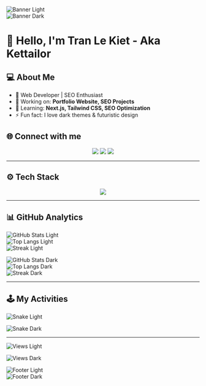 <!-- Banner -->
<p align="center">
  
![Banner Light](https://capsule-render.vercel.app/api?type=waving&color=gradient&height=200&section=header&text=Kettailor&fontSize=50&animation=fadeIn&fontAlignY=35#gh-light-mode-only)  
![Banner Dark](https://capsule-render.vercel.app/api?type=waving&color=0:00FFFF,100:8A2BE2&height=200&section=header&text=Kettailor&fontColor=FFFFFF&fontSize=50&animation=fadeIn&fontAlignY=35#gh-dark-mode-only)

</p>

# 👋 Hello, I'm Tran Le Kiet - Aka Kettailor

## 💻 About Me  

- 🚀 Web Developer | SEO Enthusiast  
- 🎯 Working on: **Portfolio Website, SEO Projects**  
- 🌱 Learning: **Next.js, Tailwind CSS, SEO Optimization**  
- ⚡ Fun fact: I love dark themes & futuristic design  

## 🌐 Connect with me  

<p align="center">
  <a href="mailto:lekiet2409@gmail.com"><img src="https://img.shields.io/badge/Gmail-ff4c4c?style=for-the-badge&logo=gmail&logoColor=white" /></a>
  <a href="https://www.linkedin.com/in/KetTailor2409/"><img src="https://img.shields.io/badge/LinkedIn-0077B5?style=for-the-badge&logo=linkedin&logoColor=white" /></a>
  <a href="https://portfolio-KetTailor.vercel.app/"><img src="https://img.shields.io/badge/Portfolio-6f42c1?style=for-the-badge&logo=firefox&logoColor=white" /></a>
</p>

---

## ⚙️ Tech Stack  

<p align="center">
  <img src="https://skillicons.dev/icons?i=html,css,js,ts,react,nextjs,nodejs,tailwind,git,github,vscode,figma" />
</p>

---

## 📊 GitHub Analytics  

<p align="center">

<!-- Light mode -->
![GitHub Stats Light](https://github-readme-stats.vercel.app/api?username=Kettailor&show_icons=true&theme=default&hide_border=true#gh-light-mode-only)  
![Top Langs Light](https://github-readme-stats.vercel.app/api/top-langs/?username=Kettailor&layout=compact&theme=default&hide_border=true#gh-light-mode-only)  
![Streak Light](https://github-readme-streak-stats.herokuapp.com/?user=Kettailor&theme=default&hide_border=true#gh-light-mode-only)  

<!-- Dark mode -->
![GitHub Stats Dark](https://github-readme-stats.vercel.app/api?username=Kettailor&show_icons=true&theme=radical&hide_border=true&bg_color=0D1117&title_color=00FFFF&icon_color=00FFFF#gh-dark-mode-only)  
![Top Langs Dark](https://github-readme-stats.vercel.app/api/top-langs/?username=Kettailor&layout=compact&theme=radical&hide_border=true&bg_color=0D1117&title_color=00FFFF#gh-dark-mode-only)  
![Streak Dark](https://github-readme-streak-stats.herokuapp.com/?user=Kettailor&theme=radical&hide_border=true&background=0D1117&ring=00FFFF&fire=00FFFF&currStreakLabel=00FFFF#gh-dark-mode-only)  

</p>

---

## 🕹️ My Activities  

<p align="center">

<!-- Light mode -->
![Snake Light](https://raw.githubusercontent.com/Kettailor/Kettailor/output/github-contribution-grid-snake.svg#gh-light-mode-only)  

<!-- Dark mode -->
![Snake Dark](https://raw.githubusercontent.com/Kettailor/Kettailor/output/github-contribution-grid-snake-dark.svg#gh-dark-mode-only)  

</p>

---

<p align="center">

<!-- Light mode views -->
![Views Light](https://komarev.com/ghpvc/?username=Kettailor&label=Profile%20Views&color=blue&style=flat-square#gh-light-mode-only)  

<!-- Dark mode views -->
![Views Dark](https://komarev.com/ghpvc/?username=Kettailor&label=Profile%20Views&color=00FFFF&style=flat-square#gh-dark-mode-only)  

</p>

<!-- Footer Banner -->
<p align="center">
  
![Footer Light](https://capsule-render.vercel.app/api?type=waving&color=gradient&height=120&section=footer#gh-light-mode-only)  
![Footer Dark](https://capsule-render.vercel.app/api?type=waving&color=0:00FFFF,100:8A2BE2&height=120&section=footer#gh-dark-mode-only)  

</p>
